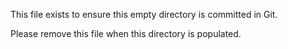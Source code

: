 This file exists to ensure this empty directory is committed in Git.

Please remove this file when this directory is populated.